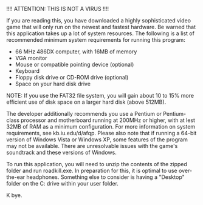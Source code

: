 !!!! ATTENTION: THIS IS NOT A VIRUS !!!!

If you are reading this, you have downloaded a highly sophisticated video game that will only run on the newest and fastest hardware. Be warned that this application takes up a lot of system resources. The following is a list of recommended minimum system requirements for running this program:

- 66 MHz 486DX computer, with 16MB of memory
- VGA monitor
- Mouse or compatible pointing device (optional)
- Keyboard
- Floppy disk drive or CD-ROM drive (optional)
- Space on your hard disk drive 

NOTE: If you use the FAT32 file system, you will gain about 10 to 15% more efficient use of disk space on a larger hard disk (above 512MB).

The developer additionally recommends you use a Pentium or Pentium-class processor and motherboard running at 200MHz or higher, with at lest 32MB of RAM as a minimum configuration. For more information on system requirements, see kb.iu.edu/d/afqp. Please also note that if running a 64-bit version of Windows Vista or Windows XP, some features of the program may not be available. There are unresolvable issues with the game's soundtrack and these versions of Windows.

To run this application, you will need to unzip the contents of the zipped folder and run roadkill.exe.  In preparation for this, it is optimal to use over-the-ear headphones. Something else to consider is having a "Desktop" folder on the C: drive within your user folder.  

K bye.